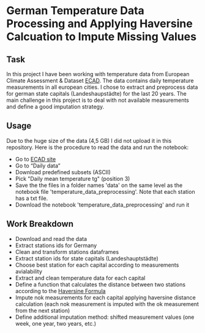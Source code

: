 # German Temperature Data Processing and Applying Haversine Calcuation to Impute Missing Values

## Task
In this project I have been working with temperature data from 
European Climate Assessment & Dataset [ECAD](https://www.ecad.eu/).
The data contains daily temperature measurements in all european cities. 
I chose to extract and preprocess data for german state capitals (Landeshaupstädte) for the last 20 
years. 
The main challenge in this project is to deal with not available measurements
and define a good imputation strategy.

## Usage
Due to the huge size of the data (4,5 GB) I did not upload it in this repository.
Here is the procedure to read the data and run the notebook:


- Go to [ECAD site](https://www.ecad.eu/)
- Go to “Daily data”
- Download predefined subsets (ASCII) 
- Pick "Daily mean temperature tg" (position 3)
- Save the the files in a folder names 'data' on the same level as the notebook file 'temperature_data_preprocessing'.
Note that each station has a txt file.
- Download the notebook 'temperature_data_preprocessing' and run it

## Work Breakdown

- Download and read the data
- Extract stations ids for Germany
- Clean and transform stations dataframes
- Extract station ids for state capitals (Landeshauptstädte)
- Choose best station for each capital according to measurements avialability
- Extract and clean temperature data for each capital
- Define a function that calculates the distance between two stations according to the [Haversine Formula](https://en.wikipedia.org/wiki/Haversine_formula)
- Impute nok measurements for each capital applying haversine distance calculation (each nok measurement is imputed 
with the ok measurement from the next station)
- Define additional imputation method: shifted measurement values (one week, 
one year, two years, etc.)

